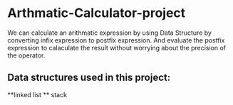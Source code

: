 # Arthmatic-Calculator-project

We can calculate an arithmatic expression by using Data Structure by converting infix expression to postfix expression.
And evaluate the postfix expression to calaculate the result without worrying about the precision of the operator.

## Data structures used in this project:
**linked list ** stack

